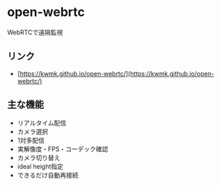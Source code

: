 # open-webrtc

WebRTCで遠隔監視

## リンク

- [https://kwmk.github.io/open-webrtc/](https://kwmk.github.io/open-webrtc/)

## 主な機能

- リアルタイム配信
- カメラ選択
- 1対多配信
- 実解像度・FPS・コーデック確認
- カメラ切り替え
- ideal height指定
- できるだけ自動再接続
